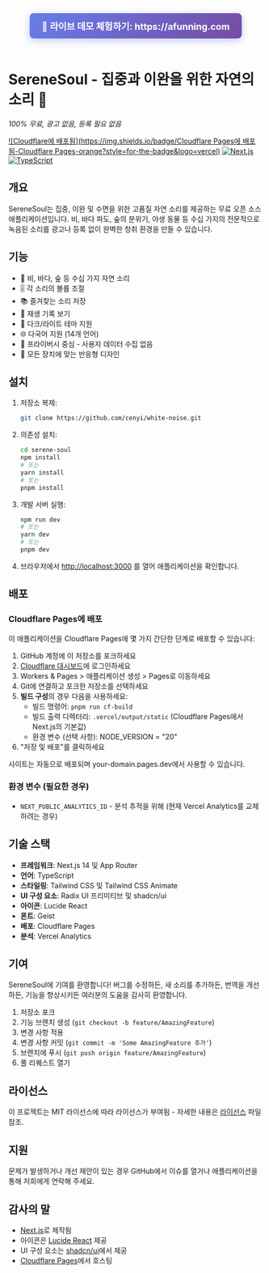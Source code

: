 <div align="center">
  <a href="https://afunning.com" style="display: inline-block; padding: 12px 24px; background: linear-gradient(135deg, #667eea 0%, #764ba2 100%); color: white; text-decoration: none; border-radius: 8px; font-size: 18px; font-weight: bold; margin-bottom: 20px; box-shadow: 0 4px 15px rgba(102, 126, 234, 0.4);">
    🚀 라이브 데모 체험하기: https://afunning.com
  </a>
</div>

# SereneSoul - 집중과 이완을 위한 자연의 소리 🌿

*100% 무료, 광고 없음, 등록 필요 없음*

[![Cloudflare에 배포됨](https://img.shields.io/badge/Cloudflare Pages에 배포됨-Cloudflare Pages-orange?style=for-the-badge&logo=vercel)](https://afunning.com)
[![Next.js](https://img.shields.io/badge/Next.js-14-black?style=for-the-badge&logo=next.js)](https://nextjs.org/)
[![TypeScript](https://img.shields.io/badge/TypeScript-5-black?style=for-the-badge&logo=typescript)](https://www.typescriptlang.org/)

## 개요

SereneSoul는 집중, 이완 및 수면을 위한 고품질 자연 소리를 제공하는 무료 오픈 소스 애플리케이션입니다. 비, 바다 파도, 숲의 분위기, 야생 동물 등 수십 가지의 전문적으로 녹음된 소리를 광고나 등록 없이 완벽한 청취 환경을 만들 수 있습니다.

## 기능
- 🎵 비, 바다, 숲 등 수십 가지 자연 소리
- 🎚️ 각 소리의 볼륨 조절
- 📚 즐겨찾는 소리 저장
- 📜 재생 기록 보기
- 🎨 다크/라이트 테마 지원
- 🌐 다국어 지원 (14개 언어)
- 🔐 프라이버시 중심 - 사용자 데이터 수집 없음
- 📱 모든 장치에 맞는 반응형 디자인

## 설치

1. 저장소 복제:
   ```bash
   git clone https://github.com/cenyi/white-noise.git
   ```

2. 의존성 설치:
   ```bash
   cd serene-soul
   npm install
   # 또는
   yarn install
   # 또는
   pnpm install
   ```

3. 개발 서버 실행:
   ```bash
   npm run dev
   # 또는
   yarn dev
   # 또는
   pnpm dev
   ```

4. 브라우저에서 [http://localhost:3000](http://localhost:3000) 를 열어 애플리케이션을 확인합니다.

## 배포

### Cloudflare Pages에 배포

이 애플리케이션을 Cloudflare Pages에 몇 가지 간단한 단계로 배포할 수 있습니다:

1. GitHub 계정에 이 저장소를 포크하세요
2. [Cloudflare 대시보드](https://dash.cloudflare.com/)에 로그인하세요
3. Workers & Pages > 애플리케이션 생성 > Pages로 이동하세요
4. Git에 연결하고 포크한 저장소를 선택하세요
5. **빌드 구성**의 경우 다음을 사용하세요:
   - 빌드 명령어: `pnpm run cf-build`
   - 빌드 출력 디렉터리: `.vercel/output/static` (Cloudflare Pages에서 Next.js의 기본값)
   - 환경 변수 (선택 사항): NODE_VERSION = "20"
6. "저장 및 배포"를 클릭하세요

사이트는 자동으로 배포되며 your-domain.pages.dev에서 사용할 수 있습니다.

### 환경 변수 (필요한 경우)
- `NEXT_PUBLIC_ANALYTICS_ID` - 분석 추적을 위해 (현재 Vercel Analytics를 교체하려는 경우)

## 기술 스택
- **프레임워크**: Next.js 14 및 App Router
- **언어**: TypeScript
- **스타일링**: Tailwind CSS 및 Tailwind CSS Animate
- **UI 구성 요소**: Radix UI 프리미티브 및 shadcn/ui
- **아이콘**: Lucide React
- **폰트**: Geist
- **배포**: Cloudflare Pages
- **분석**: Vercel Analytics

## 기여

SereneSoul에 기여를 환영합니다! 버그를 수정하든, 새 소리를 추가하든, 번역을 개선하든, 기능을 향상시키든 여러분의 도움을 감사히 환영합니다.

1. 저장소 포크
2. 기능 브랜치 생성 (`git checkout -b feature/AmazingFeature`)
3. 변경 사항 적용
4. 변경 사항 커밋 (`git commit -m 'Some AmazingFeature 추가'`)
5. 브랜치에 푸시 (`git push origin feature/AmazingFeature`)
6. 풀 리퀘스트 열기

## 라이선스

이 프로젝트는 MIT 라이선스에 따라 라이선스가 부여됨 - 자세한 내용은 [라이선스](../LICENSE) 파일 참조.

## 지원

문제가 발생하거나 개선 제안이 있는 경우 GitHub에서 이슈를 열거나 애플리케이션을 통해 저희에게 연락해 주세요.

## 감사의 말

- [Next.js](https://nextjs.org/)로 제작됨
- 아이콘은 [Lucide React](https://lucide.dev/) 제공
- UI 구성 요소는 [shadcn/ui](https://ui.shadcn.com/)에서 제공
- [Cloudflare Pages](https://pages.cloudflare.com/)에서 호스팅